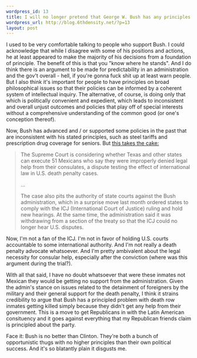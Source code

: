 ```yaml
--- 
wordpress_id: 13
title: I will no longer pretend that George W. Bush has any principles
wordpress_url: http://blog.6thdensity.net/?p=13
layout: post
---
```

I used to be very comfortable talking to people who support Bush.  I could acknowledge that while I disagree with some of his positions and actions, he at least appeared to make the majority of his decisions from a foundation of principle.  The benefit of this is that you "know where he stands".  And I do think there is an argument to be made for predictability in an administration and the gov't overall - hell, if you're gonna fuck shit up at least warn people.  But I also think it's important for people to have principles on broad philosophical issues so that their policies can be informed by a coherent system of intellectual inquiry.  The alternative, of course, is doing only that which is politically convenient and expedient, which leads to inconsistent and overall unjust outcomes and policies that play off of special interests without a comprehensive understanding of the common good (or one's conception thereof).

Now, Bush has advanced and / or supported some policies in the past that are inconsistent with his stated principles, such as steel tariffs and prescription drug coverage for seniors.  But <a href="http://www.sfgate.com/cgi-bin/article.cgi?f=/n/a/2005/03/27/national/w231236S77.DTL">this takes the cake:</a>
<blockquote>The Supreme Court is considering whether Texas and other states can execute 51 Mexicans who say they were improperly denied legal help from their consulates, a dispute testing the effect of international law in U.S. death penalty cases.

...

The case also pits the authority of state courts against the Bush administration, which in a surprise move last month ordered states to comply with the ICJ (International Court of Justice) ruling and hold new hearings. At the same time, the administration said it was withdrawing from a section of the treaty so that the ICJ could no longer hear U.S. disputes.</blockquote>
Now, I'm not a fan of the ICJ.  I'm not in favor of holding U.S. courts accountable to some international authority.  And I'm not really a death penalty advocate whatsoever.  And I'm pretty ambivalent about the legal necessity for consular help, especially after the conviction (where was this argument during the trial?).

With all that said, I have no doubt whatsoever that were these inmates not Mexican they would be getting no support from the administration.  Given the admin's stance on issues related to the detainment of foreigners by the military and their general support for the death penalty, I think it strains credibility to argue that Bush has a principled problem with death row inmates getting killed simply because they didn't get any help from their government.  This is a move to get Republicans in with the Latin American consituency and it goes against everything that my Republican friends claim is principled about the party.

Face it: Bush is no better than Clinton.  They're both a bunch of opportunistic thugs with no higher principles than their own political success.  And it's so blatantly plain it disgusts me.

